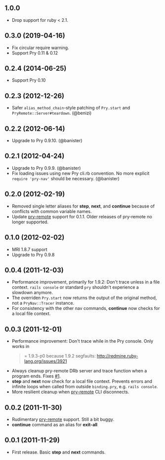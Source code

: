 ## 1.0.0
* Drop support for ruby < 2.1.

## 0.3.0 (2019-04-16)

* Fix circular require warning.
* Support Pry 0.11 & 0.12

## 0.2.4 (2014-06-25)

* Support Pry 0.10

## 0.2.3 (2012-12-26)

* Safer `alias_method_chain`-style patching of `Pry.start` and
  `PryRemote::Server#teardown`. (@benizi)

## 0.2.2 (2012-06-14)

* Upgrade to Pry 0.9.10. (@banister)

## 0.2.1 (2012-04-24)

* Upgrade to Pry 0.9.9. (@banister)
* Fix loading issues using new Pry cli.rb convention. No more explicit
  `require 'pry-nav'` should be necessary. (@banister)

## 0.2.0 (2012-02-19)

* Removed single letter aliases for **step**, **next**, and **continue** because
  of conflicts with common variable names.
* Update [pry-remote][pry-remote] support for 0.1.1. Older releases of
  pry-remote no longer supported.


## 0.1.0 (2012-02-02)

* MRI 1.8.7 support
* Upgrade to Pry 0.9.8


## 0.0.4 (2011-12-03)

* Performance improvement, primarily for 1.9.2: Don't trace unless in a file
  context. `rails console` or standard `pry` shouldn't experience a slowdown
  anymore.
* The overriden `Pry.start` now returns the output of the original method, not a
  `PryNav::Tracer` instance.
* For consistency with the other nav commands, **continue** now checks for a
  local file context.


## 0.0.3 (2011-12-01)

* Performance improvement: Don't trace while in the Pry console. Only works in
  >= 1.9.3-p0 because 1.9.2 segfaults: http://redmine.ruby-lang.org/issues/3921
* Always cleanup pry-remote DRb server and trace function when a program
  ends. Fixes [#1](https://github.com/nixme/pry-nav/issues/1).
* **step** and **next** now check for a local file context. Prevents errors and
  infinite loops when called from outside `binding.pry`, e.g. `rails console`.
* More resilient cleanup when [pry-remote][pry-remote] CLI disconnects.


## 0.0.2 (2011-11-30)

* Rudimentary [pry-remote][pry-remote] support. Still a bit buggy.
* **continue** command as an alias for **exit-all**


## 0.0.1 (2011-11-29)

* First release. Basic **step** and **next** commands.


[pry-remote]:  https://github.com/Mon-Ouie/pry-remote
